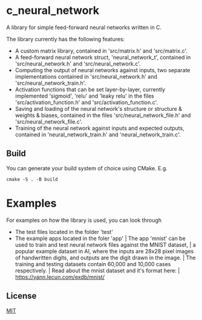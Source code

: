 # c_neural_network

A library for simple feed-forward neural networks written in C.

The library currently has the following features:
- A custom matrix library, contained in 'src/matrix.h' and 'src/matrix.c'.
- A feed-forward neural network struct, 'neural_network_t', contained in 'src/neural_network.h' and 'src/neural_network.c'.
- Computing the output of neural networks against inputs, two separate implementations contained in 'src/neural_network.h' and 'src/neural_network_train.h'.
- Activation functions that can be set layer-by-layer, currently implemented 'sigmoid', 'relu' and 'leaky relu' in the files 'src/activation_function.h' and 'src/activation_function.c'.
- Saving and loading of the neural network's structure or structure & weights & biases, contained in the files 'src/neural_network_file.h' and 'src/neural_network_file.c'.
- Training of the neural network against inputs and expected outputs, contained in 'neural_network_train.h' and 'neural_network_train.c'.

## Build

You can generate your build system of choice using CMake. E.g.

`cmake -S . -B build`

# Examples

For examples on how the library is used, you can look through
- The test files located in the folder 'test'
- The example apps located in the foler 'app'
  | The app 'mnist' can be used to train and test neural network files against the MNIST dataset,
  | a popular example dataset in AI, where the inputs are 28x28 pixel images of handwritten digits, and outputs are the digit drawn in the image.
  | The training and testing datasets contain 60,000 and 10,000 cases respectively.
  | Read about the mnist dataset and it's format here:
  | https://yann.lecun.com/exdb/mnist/

## License

[MIT](./LICENSE.md)